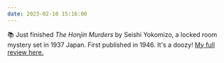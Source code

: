 ```yaml
---
date: 2023-02-10 15:16:00
---
```


📚 Just finished *The Honjin Murders* by Seishi Yokomizo, a locked room mystery set in 1937 Japan. First published in 1946. It's a doozy! [My full review here.](https://multoghost.wordpress.com/2023/02/10/reading-the-honjin-murders/)
